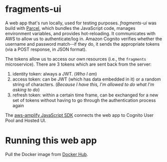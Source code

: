# fragments-ui

A web app that's run locally, used for testing purposes. _fragments-ui_ was build with [Parcel](https://parceljs.org/), which bundles the JavaScript code, manages environment variables, and provides hot-reloading. It communicates with AWS to allow us to authenticate/log in. Amazon Cognito verifies whether the username and password match--if they do, it sends the appropriate tokens (via a POST response, in JSON format).

The tokens allow us to access our own resources (i.e., the `fragments` microservice). There are 3 tokens which are sent back from the server:

1. identity token: always a JWT. (_Who I am_)
2. access token: can be JWT (which has data embedded in it) or a random string of characters. (_Because I have this, I'm allowed to do what I'm asking to do_)
3. refresh token: within a certain time frame, can be exchanged for a new set of tokens without having to go through the authentication process again

The [aws-amplify JavaScript SDK](https://www.npmjs.com/package/aws-amplify) connects the web app to Cognito User Pool and Hosted UI.

# Running this web app

Pull the Docker image from [Docker Hub](https://hub.docker.com/repository/docker/siusie/fragments-ui).
